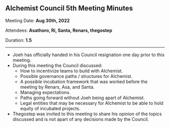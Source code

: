 ## Alchemist Council 5th Meeting Minutes

Meeting Date: **Aug 30th, 2022**

Attendees: **Asathoro, Ri, Santa, Renars, thegostep**

Duration: **1.5**

***

* Joeh has officially handed in his Council resignation one day prior to this meeting.
* During this meeting the Council discussed:
	* How to incentivize teams to build with Alchemist.
	* Possible governance paths / structures for Alchemist.
	* A possible incubation framework that was worked before the meeting by Renars, Asa, and Santa.
	* Managing expectations.
	* Paths going forward without Joeh being apart of Alchemist.
	* Legal entities that may be necessary for Alchemist to be able to hold equity of incubated projects.
* Thegostep was invited to this meeting to share his opinion of the topics discussed and is not apart of any decisions made by the Council.
